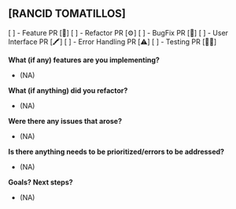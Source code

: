 ## [RANCID TOMATILLOS]

[ ] - Feature PR [🧩]
[ ] - Refactor PR [⚙️]
[ ] - BugFix PR [🐞]
[ ] - User Interface PR [🖍]
[ ] - Error Handling PR [⚠️]
[ ] - Testing PR [🧑‍💻]

**What (if any) features are you implementing?**

 - (NA)

**What (if anything) did you refactor?**

 - (NA)

**Were there any issues that arose?**

 - (NA)

**Is there anything needs to be prioritized/errors to be addressed?**

 - (NA)

**Goals? Next steps?**

 - (NA)
